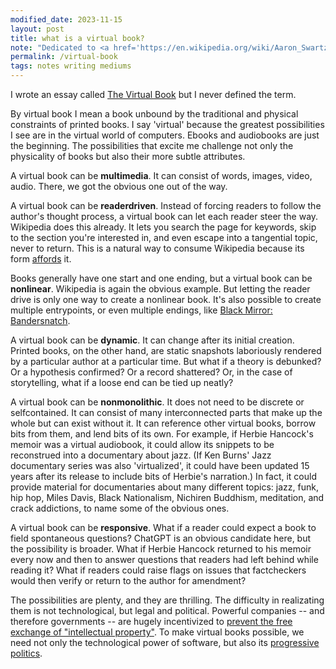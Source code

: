 ```yaml
---
modified_date: 2023-11-15
layout: post
title: what is a virtual book?
note: "Dedicated to <a href='https://en.wikipedia.org/wiki/Aaron_Swartz'>Aaron Swartz</a>."
permalink: /virtual-book
tags: notes writing mediums
---
```


I wrote an essay called [The Virtual Book](https://okjuan.medium.com/the-virtual-book-part-1-782ccd4cc360) but I never defined the term.
<!--more-->
By virtual book I mean a book unbound by the traditional and physical constraints of printed books.
I say 'virtual' because the greatest possibilities I see are in the virtual world of computers.
Ebooks and audiobooks are just the beginning.
The possibilities that excite me challenge not only the physicality of books but also their more subtle attributes.

A virtual book can be **multimedia**.
It can consist of words, images, video, audio.
There, we got the obvious one out of the way.

A virtual book can be **readerdriven**.
Instead of forcing readers to follow the author's thought process, a virtual book can let each reader steer the way.
Wikipedia does this already.
It lets you search the page for keywords, skip to the section you're interested in, and even escape into a tangential topic, never to return.
This is a natural way to consume Wikipedia because its form [affords](https://www.wikiwand.com/en/Affordance) it.

Books generally have one start and one ending, but a virtual book can be **nonlinear**.
Wikipedia is again the obvious example.
But letting the reader drive is only one way to create a nonlinear book.
It's also possible to create multiple entrypoints, or even multiple endings, like [Black Mirror: Bandersnatch](https://www.wikiwand.com/en/Black_Mirror:_Bandersnatch).

A virtual book can be **dynamic**.
It can change after its initial creation.
Printed books, on the other hand, are static snapshots laboriously rendered by a particular author at a particular time.
But what if a theory is debunked?
Or a hypothesis confirmed?
Or a record shattered?
Or, in the case of storytelling, what if a loose end can be tied up neatly?

A virtual book can be **nonmonolithic**.
It does not need to be discrete or selfcontained.
It can consist of many interconnected parts that make up the whole but can exist without it.
It can reference other virtual books, borrow bits from them, and lend bits of its own.
For example, if Herbie Hancock's memoir was a virtual audiobook, it could allow its snippets to be reconstrued into a documentary about jazz.
(If Ken Burns' Jazz documentary series was also 'virtualized', it could have been updated 15 years after its release to include bits of Herbie's narration.)
In fact, it could provide material for documentaries about many different topics: jazz, funk, hip hop, Miles Davis, Black Nationalism, Nichiren Buddhism, meditation, and crack addictions, to name some of the obvious ones.

A virtual book can be **responsive**.
What if a reader could expect a book to field spontaneous questions?
ChatGPT is an obvious candidate here, but the possibility is broader.
What if Herbie Hancock returned to his memoir every now and then to answer questions that readers had left behind while reading it?
What if readers could raise flags on issues that factcheckers would then verify or return to the author for amendment?

The possibilities are plenty, and they are thrilling.
The difficulty in realizating them is not technological, but legal and political.
Powerful companies -- and therefore governments -- are hugely incentivized to [prevent the free exchange of "intellectual property"](https://en.wikipedia.org/wiki/United_States_v._Swartz).
To make virtual books possible, we need not only the technological power of software, but also its [progressive politics](https://en.wikipedia.org/wiki/Creative_Commons).
